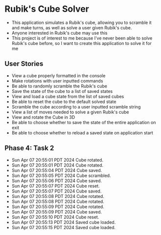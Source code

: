 # Rubik's Cube Solver

- This application simulates a Rubik's cube, allowing you to scramble it and make turns, as well as solve a
user given Rubik's cube.
- Anyone interested in Rubik's cube may use this
- This project is of interest to me because I've never been able to solve Rubik's cube before, so I want to create this
application to solve it for me

## User Stories
- View a cube properly formatted in the console
- Make rotations with user inputted commands
- Be able to randomly scramble the Rubik's cube
- Save the state of the cube to a list of saved states
- View and load a cube state from the list of saved cubes
- Be able to reset the cube to the default solved state
- Scramble the cube according to a user inputted scramble string
- View a list of moves needed to solve a given Rubik's cube
- View and rotate the Cube in 3D
- Be able to choose whether to save the state of the entire application on exit
- Be able to choose whether to reload a saved state on application start

## Phase 4: Task 2
- Sun Apr 07 20:55:01 PDT 2024 Cube rotated. 
- Sun Apr 07 20:55:01 PDT 2024 Cube rotated.
- Sun Apr 07 20:55:04 PDT 2024 Cube saved.
- Sun Apr 07 20:55:05 PDT 2024 Cube scrambled.
- Sun Apr 07 20:55:06 PDT 2024 Cube saved.
- Sun Apr 07 20:55:07 PDT 2024 Cube reset.
- Sun Apr 07 20:55:07 PDT 2024 Cube saved.
- Sun Apr 07 20:55:08 PDT 2024 Cube rotated.
- Sun Apr 07 20:55:08 PDT 2024 Cube rotated.
- Sun Apr 07 20:55:09 PDT 2024 Cube rotated.
- Sun Apr 07 20:55:09 PDT 2024 Cube saved.
- Sun Apr 07 20:55:10 PDT 2024 Cube reset.
- Sun Apr 07 20:55:13 PDT 2024 Saved cube loaded.
- Sun Apr 07 20:55:15 PDT 2024 Saved cube loaded.